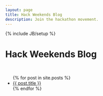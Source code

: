 ```yaml
---
layout: page
title: Hack Weekends Blog
description: Join the hackathon movement.
---
```

{% include JB/setup %}

<h1>Hack Weekends Blog</h1>
<br />
<ul class="entries">
{% for post in site.posts %}
	<li>
		<a href="/WorkingPages/{{ post.url }}">
			{{ post.title }}
		</a>
	</li>
{% endfor %}
</ul>